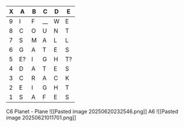 | X   | A   | B     | C   | D   | E   |
| --- | --- | ----- | --- | --- | --- |
| 9   | I   | F     | __  | W   | E   |
| 8   | C   | O<br> | U   | N   | T   |
| 7   | S   | M     | A   | L   | L   |
| 6   | G   | A     | T   | E   | S   |
| 5   | E?  | I     | G   | H   | T?  |
| 4   | D   | A     | T   | E   | S   |
| 3   | C   | R     | A   | C   | K   |
| 2   | E   | I     | G   | H   | T   |
| 1   | S   | A     | F   | E   | S   |

C6
Planet - Plane
![[Pasted image 20250620232546.png]]
A6
![[Pasted image 20250621011701.png]]

